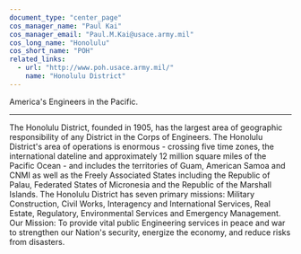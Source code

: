 ```yaml
---
document_type: "center_page"
cos_manager_name: "Paul Kai"
cos_manager_email: "Paul.M.Kai@usace.army.mil"
cos_long_name: "Honolulu"
cos_short_name: "POH"
related_links:
  - url: "http://www.poh.usace.army.mil/"
    name: "Honolulu District"
---
```


America's Engineers in the Pacific.

---

The Honolulu District, founded in 1905, has the largest area of geographic responsibility of any District in the Corps of Engineers. The Honolulu District's area of operations is enormous - crossing five time zones, the international dateline and approximately 12 million square miles of the Pacific Ocean - and includes the territories of Guam, American Samoa and CNMI as well as the Freely Associated States including the Republic of Palau, Federated States of Micronesia and the Republic of the Marshall Islands. The Honolulu District has seven primary missions: Military Construction, Civil Works, Interagency and International Services, Real Estate, Regulatory, Environmental Services and Emergency Management. Our Mission: To provide vital public Engineering services in peace and war to strengthen our Nation's security, energize the economy, and reduce risks from disasters.
